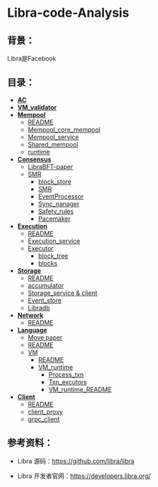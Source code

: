 # Libra-code-Analysis

## 背景：

Libra是Facebook

## 目录：

* **[AC](https://github.com/Jiashuo-Zhang/Libra-code-Analysis/blob/master/AC/AC.md)**
* **[VM_validator](https://github.com/Jiashuo-Zhang/Libra-code-Analysis/blob/master/VM_validator/VM_validator.md)**
* **[Mempool](https://github.com/Jiashuo-Zhang/Libra-code-Analysis/tree/master/mempool)**
  * [README](https://github.com/Jiashuo-Zhang/Libra-code-Analysis/blob/master/mempool/README.md)
  * [Mempool_core_mempool](https://github.com/Jiashuo-Zhang/Libra-code-Analysis/blob/master/mempool/mempool_core_mempool.md)
  * [Mempool_service](https://github.com/Jiashuo-Zhang/Libra-code-Analysis/blob/master/mempool/mempool_service.md)
  * [Shared_mempool](https://github.com/Jiashuo-Zhang/Libra-code-Analysis/blob/master/mempool/shared_mempool.md)
  * [runtime](https://github.com/Jiashuo-Zhang/Libra-code-Analysis/blob/master/mempool/runtime.md)
* **[Consensus](https://github.com/Jiashuo-Zhang/Libra-code-Analysis/tree/master/consensus)**
  * [LibraBFT-paper](https://github.com/Jiashuo-Zhang/Libra-code-Analysis/blob/master/consensus/libra-consensus-state-machine-replication-in-the-libra-blockchain.pdf)
  * [SMR](https://github.com/Jiashuo-Zhang/Libra-code-Analysis/tree/master/consensus/SMR)
    * [block_store](https://github.com/Jiashuo-Zhang/Libra-code-Analysis/blob/master/consensus/SMR/EventProcessor.md)
    * [SMR](https://github.com/Jiashuo-Zhang/Libra-code-Analysis/blob/master/consensus/SMR/SMR.md)
    * [EventProcessor](https://github.com/Jiashuo-Zhang/Libra-code-Analysis/blob/master/consensus/SMR/EventProcessor.md)
    * [Sync_nanager](https://github.com/Jiashuo-Zhang/Libra-code-Analysis/blob/master/consensus/SMR/sync_manager.md)
    * [Safety_rules](https://github.com/Jiashuo-Zhang/Libra-code-Analysis/blob/master/consensus/SMR/safety_rules.md)
    * [Pacemaker](https://github.com/Jiashuo-Zhang/Libra-code-Analysis/blob/master/consensus/SMR/Pacemaker.md)
* **[Execution](https://github.com/Jiashuo-Zhang/Libra-code-Analysis/tree/master/Execution)**
  * [README](https://github.com/Jiashuo-Zhang/Libra-code-Analysis/blob/master/Execution/README.md)
  * [Execution_service](https://github.com/Jiashuo-Zhang/Libra-code-Analysis/blob/master/Execution/execution_service%26client.md)
  * [Executor](https://github.com/Jiashuo-Zhang/Libra-code-Analysis/tree/master/Execution/Executor)
    * [block_tree](https://github.com/Jiashuo-Zhang/Libra-code-Analysis/blob/master/Execution/Executor/block_tree.md)
    * [blocks](https://github.com/Jiashuo-Zhang/Libra-code-Analysis/blob/master/Execution/Executor/blocks.md)
* **[Storage](https://github.com/Jiashuo-Zhang/Libra-code-Analysis/tree/master/storage)**
  * [README](https://github.com/Jiashuo-Zhang/Libra-code-Analysis/blob/master/storage/README.md)
  * [accumulator](https://github.com/Jiashuo-Zhang/Libra-code-Analysis/blob/master/storage/accumulator.md)
  * [Storage_service & client](https://github.com/Jiashuo-Zhang/Libra-code-Analysis/blob/master/storage/storage_service%26client.md)
  * [Event_store](https://github.com/Jiashuo-Zhang/Libra-code-Analysis/blob/master/storage/Event_store.md)
  * [Libradb](https://github.com/Jiashuo-Zhang/Libra-code-Analysis/blob/master/storage/Libradb.md)
* **[Network](https://github.com/Jiashuo-Zhang/Libra-code-Analysis/tree/master/Network)**
  * [README](https://github.com/Jiashuo-Zhang/Libra-code-Analysis/blob/master/Network/README.md)
* **[Language](https://github.com/Jiashuo-Zhang/Libra-code-Analysis/tree/master/Language)**
  * [Move paper](https://github.com/Jiashuo-Zhang/Libra-code-Analysis/blob/master/Language/libra-move-a-language-with-programmable-resources.pdf)
  * [README](https://github.com/Jiashuo-Zhang/Libra-code-Analysis/blob/master/Language/REDAME.md)
  * [VM](https://github.com/Jiashuo-Zhang/Libra-code-Analysis/tree/master/Language/VM)
    * [README](https://github.com/Jiashuo-Zhang/Libra-code-Analysis/blob/master/Language/VM/README.md)
    * [VM_runtime](https://github.com/Jiashuo-Zhang/Libra-code-Analysis/tree/master/Language/VM/VM_runtime)
      * [Process_txn](https://github.com/Jiashuo-Zhang/Libra-code-Analysis/tree/master/Language/VM/VM_runtime/process_txn)
      * [Txn_excutors](https://github.com/Jiashuo-Zhang/Libra-code-Analysis/tree/master/Language/VM/VM_runtime/txn_executor)
      * [VM_runtime_README](https://github.com/Jiashuo-Zhang/Libra-code-Analysis/blob/master/Language/VM/VM_runtime/VM_runtime_README.md)
* **[Client](https://github.com/Jiashuo-Zhang/Libra-code-Analysis/tree/master/client)**
  * [README](https://github.com/Jiashuo-Zhang/Libra-code-Analysis/blob/master/client/README.md)
  * [client_proxy](https://github.com/Jiashuo-Zhang/Libra-code-Analysis/blob/master/client/client_proxy.md)
  * [grpc_client](https://github.com/Jiashuo-Zhang/Libra-code-Analysis/blob/master/client/grpc_client.md)

## 参考资料：

* Libra 源码：<https://github.com/libra/libra>

* Libra 开发者官网：<https://developers.libra.org/>

  





